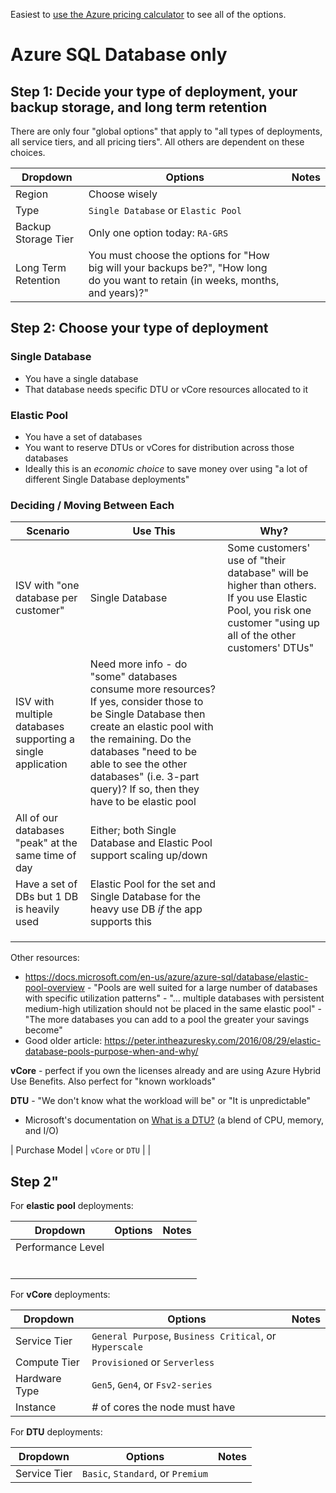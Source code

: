 Easiest to [use the Azure pricing calculator](https://azure.microsoft.com/en-us/pricing/calculator/) to see all of the options.

# Azure SQL Database only

## Step 1: Decide your type of deployment, your backup storage, and long term retention

There are only four "global options" that apply to "all types of deployments, all service tiers, and all pricing tiers". All others are dependent on these choices.

| Dropdown  	| Options  	| Notes  	|
|---	|---	|---	|
| Region  	| Choose wisely   	|   	|
| Type  	| `Single Database` or `Elastic Pool`   	|   	|
| Backup Storage Tier  	| Only one option today: `RA-GRS`  	|   	|
| Long Term Retention	| You must choose the options for "How big will your backups be?", "How long do you want to retain (in weeks, months, and years)?"	|   	|

## Step 2: Choose your type of deployment

### Single Database

- You have a single database
- That database needs specific DTU or vCore resources allocated to it

### Elastic Pool
- You have a set of databases
- You want to reserve DTUs or vCores for distribution across those databases
- Ideally this is an *economic choice* to save money over using "a lot of different Single Database deployments"

### Deciding / Moving Between Each

| Scenario  	| Use This  	| Why?  	|
|---	|---	|---	|
| ISV with "one database per customer"  	| Single Database  	| Some customers' use of "their database" will be higher than others. If you use Elastic Pool, you risk one customer "using up all of the other customers' DTUs"  	|
| ISV with multiple databases supporting a single application  	| Need more info - do "some" databases consume more resources? If yes, consider those to be Single Database then create an elastic pool with the remaining. Do the databases "need to be able to see the other databases" (i.e. 3-part query)? If so, then they have to be elastic pool  	|   	|
| All of our databases "peak" at the same time of day  	| Either; both Single Database and Elastic Pool support scaling up/down  	|   	|
| Have a set of DBs but 1 DB is heavily used  	| Elastic Pool for the set and Single Database for the heavy use DB *if* the app supports this  	|   	|
|   	|   	|   	|
|   	|   	|   	|
|   	|   	|   	|

Other resources:
- https://docs.microsoft.com/en-us/azure/azure-sql/database/elastic-pool-overview
      - "Pools are well suited for a large number of databases with specific utilization patterns"
      - "... multiple databases with persistent medium-high utilization should not be placed in the same elastic pool"
      - "The more databases you can add to a pool the greater your savings become"
- Good older article: https://peter.intheazuresky.com/2016/08/29/elastic-database-pools-purpose-when-and-why/ 

**vCore** - perfect if you own the licenses already and are using Azure Hybrid Use Benefits. Also perfect for "known workloads"

**DTU** - "We don't know what the workload will be" or "It is unpredictable"
- Microsoft's documentation on [What is a DTU?](https://docs.microsoft.com/en-us/azure/azure-sql/database/service-tiers-dtu) (a blend of CPU, memory, and I/O)



| Purchase Model	| `vCore` or `DTU`  	|   	|

## Step 2" 
For **elastic pool** deployments:

| Dropdown  	| Options  	| Notes  	|
|---	|---	|---	|
| Performance Level  	|   	|   	|
|   	|   	|   	|
|   	|   	|   	|
|   	|   	|   	|
|   	|   	|   	|
|   	|   	|   	|
|   	|   	|   	|

For **vCore** deployments:

| Dropdown  	| Options  	| Notes  	|
|---	|---	|---	|
| Service Tier  	|  `General Purpose`, `Business Critical`, or `Hyperscale`  	|   	|
| Compute Tier  	|  `Provisioned` or `Serverless`   	|   	|
| Hardware Type  	| `Gen5`, `Gen4`, or `Fsv2-series`  	|   	|
| Instance  	| # of cores the node must have 	|   	|

For **DTU** deployments:

| Dropdown  	| Options  	| Notes  	|
|---	|---	|---	|
| Service Tier  	| `Basic`, `Standard`, or `Premium`   	|   	|
